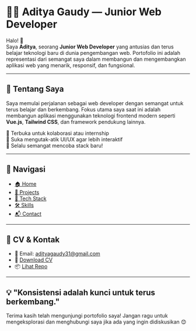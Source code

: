 # 👨‍💻 Aditya Gaudy — Junior Web Developer

Halo! 👋  
Saya **Aditya**, seorang **Junior Web Developer** yang antusias dan terus belajar teknologi baru di dunia pengembangan web. Portofolio ini adalah representasi dari semangat saya dalam membangun dan mengembangkan aplikasi web yang menarik, responsif, dan fungsional.

---

## 🚀 Tentang Saya

Saya memulai perjalanan sebagai web developer dengan semangat untuk terus belajar dan berkembang. Fokus utama saya saat ini adalah membangun aplikasi menggunakan teknologi frontend modern seperti **Vue.js**, **Tailwind CSS**, dan framework pendukung lainnya.

🔹 Terbuka untuk kolaborasi atau internship  
🔹 Suka mengutak-atik UI/UX agar lebih interaktif  
🔹 Selalu semangat mencoba stack baru!

---

## 🔗 Navigasi

- [🏠 Home](#)
- [💼 Projects](#)
- [🧠 Tech Stack](#)
- [🛠 Skills](#)
- [📬 Contact](#)

---

## 📁 CV & Kontak

- 📧 Email: [adityagaudy31@gmail.com](mailto:adityagaudy31@gmail.com)
- 📄 [Download CV](#)
- 📦 [Lihat Repo](#)

---

## 💡 "Konsistensi adalah kunci untuk terus berkembang."

Terima kasih telah mengunjungi portofolio saya! Jangan ragu untuk mengeksplorasi dan menghubungi saya jika ada yang ingin didiskusikan 😊
